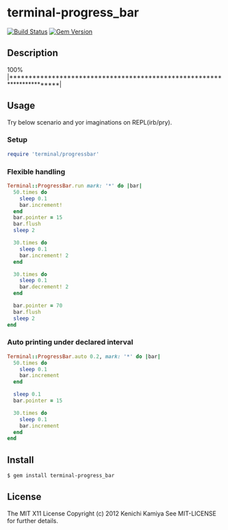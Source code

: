 terminal-progress_bar
=======================

[![Build Status](https://github.com/kachick/terminal-progress_bar/actions/workflows/test_behaviors.yml/badge.svg?branch=main)](https://github.com/kachick/terminal-progress_bar/actions/workflows/test_behaviors.yml/?branch=main)
[![Gem Version](https://badge.fury.io/rb/terminal-progress_bar.svg)](https://badge.fury.io/rb/terminal-progress_bar)

Description
------------

100% |***********************************************************************|

Usage
-----

Try below scenario and yor imaginations on REPL(irb/pry).

### Setup

```ruby
require 'terminal/progressbar'
```

### Flexible handling

```ruby
Terminal::ProgressBar.run mark: '*' do |bar|
  50.times do
    sleep 0.1
    bar.increment!
  end
  bar.pointer = 15
  bar.flush
  sleep 2

  30.times do
    sleep 0.1
    bar.increment! 2
  end

  30.times do
    sleep 0.1
    bar.decrement! 2
  end

  bar.pointer = 70
  bar.flush
  sleep 2
end
```

### Auto printing under declared interval

```ruby
Terminal::ProgressBar.auto 0.2, mark: '*' do |bar|
  50.times do
    sleep 0.1
    bar.increment
  end

  sleep 0.1
  bar.pointer = 15

  30.times do
    sleep 0.1
    bar.increment
  end
end
```

Install
-------

```bash
$ gem install terminal-progress_bar
```

License
--------

The MIT X11 License
Copyright (c) 2012 Kenichi Kamiya
See MIT-LICENSE for further details.
